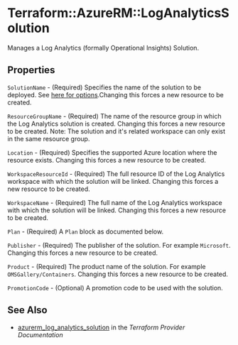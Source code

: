 # Terraform::AzureRM::LogAnalyticsSolution

Manages a Log Analytics (formally Operational Insights) Solution.

## Properties

`SolutionName` - (Required) Specifies the name of the solution to be deployed. See [here for options](https://docs.microsoft.com/en-us/azure/log-analytics/log-analytics-add-solutions).Changing this forces a new resource to be created.

`ResourceGroupName` - (Required) The name of the resource group in which the Log Analytics solution is created. Changing this forces a new resource to be created. Note: The solution and it's related workspace can only exist in the same resource group.

`Location` - (Required) Specifies the supported Azure location where the resource exists. Changing this forces a new resource to be created.

`WorkspaceResourceId` - (Required) The full resource ID of the Log Analytics workspace with which the solution will be linked. Changing this forces a new resource to be created.

`WorkspaceName` - (Required) The full name of the Log Analytics workspace with which the solution will be linked. Changing this forces a new resource to be created.

`Plan` - (Required) A `Plan` block as documented below.

`Publisher` - (Required) The publisher of the solution. For example `Microsoft`. Changing this forces a new resource to be created.

`Product` - (Required) The product name of the solution. For example `OMSGallery/Containers`. Changing this forces a new resource to be created.

`PromotionCode` - (Optional) A promotion code to be used with the solution.


## See Also

* [azurerm_log_analytics_solution](https://www.terraform.io/docs/providers/azurerm/r/log_analytics_solution.html) in the _Terraform Provider Documentation_